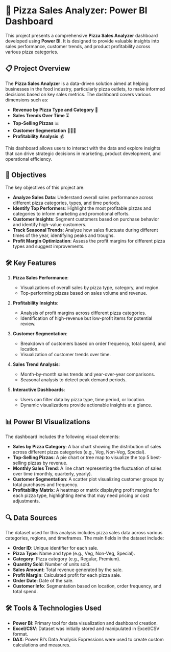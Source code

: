 # 🍕 Pizza Sales Analyzer: Power BI Dashboard

This project presents a comprehensive **Pizza Sales Analyzer** dashboard developed using **Power BI**. It is designed to provide valuable insights into sales performance, customer trends, and product profitability across various pizza categories.

## 📋 Project Overview

The **Pizza Sales Analyzer** is a data-driven solution aimed at helping businesses in the food industry, particularly pizza outlets, to make informed decisions based on key sales metrics. The dashboard covers various dimensions such as:

- **Revenue by Pizza Type and Category** 🍕
- **Sales Trends Over Time** ⏳
- **Top-Selling Pizzas** 📊
- **Customer Segmentation** 🧑‍🤝‍🧑
- **Profitability Analysis** 💰

This dashboard allows users to interact with the data and explore insights that can drive strategic decisions in marketing, product development, and operational efficiency.

## 🎯 Objectives

The key objectives of this project are:

- **Analyze Sales Data**: Understand overall sales performance across different pizza categories, types, and time periods.
- **Identify Top Performers**: Highlight the most profitable pizzas and categories to inform marketing and promotional efforts.
- **Customer Insights**: Segment customers based on purchase behavior and identify high-value customers.
- **Track Seasonal Trends**: Analyze how sales fluctuate during different times of the year, identifying peaks and troughs.
- **Profit Margin Optimization**: Assess the profit margins for different pizza types and suggest improvements.

## 🛠️ Key Features

1. **Pizza Sales Performance**: 
   - Visualizations of overall sales by pizza type, category, and region.
   - Top-performing pizzas based on sales volume and revenue.

2. **Profitability Insights**:
   - Analysis of profit margins across different pizza categories.
   - Identification of high-revenue but low-profit items for potential review.

3. **Customer Segmentation**:
   - Breakdown of customers based on order frequency, total spend, and location.
   - Visualization of customer trends over time.

4. **Sales Trend Analysis**:
   - Month-by-month sales trends and year-over-year comparisons.
   - Seasonal analysis to detect peak demand periods.

5. **Interactive Dashboards**:
   - Users can filter data by pizza type, time period, or location.
   - Dynamic visualizations provide actionable insights at a glance.

## 📊 Power BI Visualizations

The dashboard includes the following visual elements:

- **Sales by Pizza Category**: A bar chart showing the distribution of sales across different pizza categories (e.g., Veg, Non-Veg, Special).
- **Top-Selling Pizzas**: A pie chart or tree map to visualize the top 5 best-selling pizzas by revenue.
- **Monthly Sales Trend**: A line chart representing the fluctuation of sales over time (monthly, quarterly, yearly).
- **Customer Segmentation**: A scatter plot visualizing customer groups by total purchases and frequency.
- **Profitability Matrix**: A heatmap or matrix displaying profit margins for each pizza type, highlighting items that may need pricing or cost adjustments.

## 🔍 Data Sources

The dataset used for this analysis includes pizza sales data across various categories, regions, and timeframes. The main fields in the dataset include:

- **Order ID**: Unique identifier for each sale.
- **Pizza Type**: Name and type (e.g., Veg, Non-Veg, Special).
- **Category**: Pizza category (e.g., Regular, Premium).
- **Quantity Sold**: Number of units sold.
- **Sales Amount**: Total revenue generated by the sale.
- **Profit Margin**: Calculated profit for each pizza sale.
- **Order Date**: Date of the sale.
- **Customer Info**: Segmentation based on location, order frequency, and total spend.

## 🛠 Tools & Technologies Used

- **Power BI**: Primary tool for data visualization and dashboard creation.
- **Excel/CSV**: Dataset was initially stored and manipulated in Excel/CSV format.
- **DAX**: Power BI’s Data Analysis Expressions were used to create custom calculations and measures.


